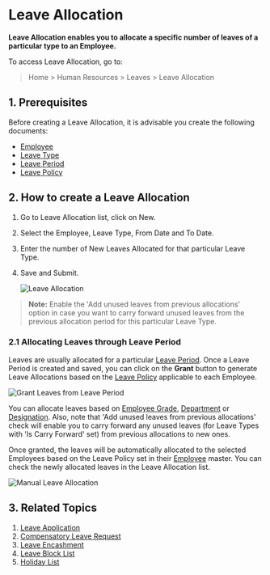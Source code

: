 # Leave Allocation

**Leave Allocation enables you to allocate a specific number of leaves of a particular type to an Employee.**

To access Leave Allocation, go to:

> Home > Human Resources > Leaves > Leave Allocation



## 1. Prerequisites

Before creating a Leave Allocation, it is advisable you create the following documents:

* [Employee](/docs/user/manual/en/human-resources/employee)
* [Leave Type](/docs/user/manual/en/human-resources/leave-type)
* [Leave Period](/docs/user/manual/en/human-resources/leave-period)
* [Leave Policy](/docs/user/manual/en/human-resources/leave-policy)

## 2. How to create a Leave Allocation

1. Go to Leave Allocation list, click on New.
1. Select the Employee, Leave Type, From Date and To Date.
1. Enter the number of New Leaves Allocated for that particular Leave Type.
1. Save and Submit.

    <img class="screenshot" alt="Leave Allocation"
    src="{{docs_base_url}}/assets/img/human-resources/leave-allocation.png">

> **Note:** Enable the 'Add unused leaves from previous allocations' option in case you want to carry forward unused leaves from the previous allocation period for this particular Leave Type.

### 2.1 Allocating Leaves through Leave Period

 Leaves are usually allocated for a particular [Leave Period](/docs/user/manual/en/human-resources/leave-period). Once a Leave Period is created and saved, you can click on the **Grant** button to generate Leave Allocations based on the [Leave Policy](/docs/user/manual/en/human-resources/leave-policy) applicable to each Employee.

 <img class="screenshot" alt="Grant Leaves from Leave Period"
    src="{{docs_base_url}}/assets/img/human-resources/grant-button.png">
 
 You can allocate leaves based on [Employee Grade](/docs/user/manual/en/human-resources/employee-grade), [Department](/docs/user/manual/en/human-resources/department) or [Designation](/docs/user/manual/en/human-resources/designation). Also, note that 'Add unused leaves from previous allocations' check will enable you to carry forward any unused leaves (for Leave Types with 'Is Carry Forward' set) from previous allocations to new ones.

Once granted, the leaves will be automatically allocated to the selected Employees based on the Leave Policy set in their [Employee](/docs/user/manual/en/human-resources/employee) master. You can check the newly allocated leaves in the Leave Allocation list.

<img class="screenshot" alt="Manual Leave Allocation"
    src="{{docs_base_url}}/assets/img/human-resources/leave-allocation2.png">


## 3. Related Topics

1. [Leave Application](/docs/user/manual/en/human-resources/leave-application)
1. [Compensatory Leave Request](/docs/user/manual/en/human-resources/compensatory-leave-request)
1. [Leave Encashment](/docs/user/manual/en/human-resources/leave-encashment)
1. [Leave Block List](/docs/user/manual/en/human-resources/leave-block-list)
1. [Holiday List](/docs/user/manual/en/human-resources/holiday-list)


